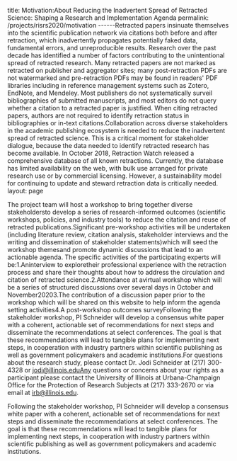 
title: Motivation:About Reducing the Inadvertent Spread of Retracted Science: Shaping a Research and Implementation Agenda
permalink: /projects/risrs2020/motivation
------Retracted papers insinuate themselves into the scientific publication network via citations both before and after retraction, which inadvertently propagates potentially faked data, fundamental errors, and unreproducible results. Research over the past decade has identified a number of factors contributing to the unintentional spread of retracted research. Many retracted papers are not marked as retracted on publisher and aggregator sites; many post-retraction PDFs are not watermarked and pre-retraction PDFs may be found in readers' PDF libraries including in reference management systems such as Zotero, EndNote, and Mendeley. Most publishers do not systematically surveil bibliographies of submitted manuscripts, and most editors do not query whether a citation to a retracted paper is justified. When citing retracted papers, authors are not required to identify retraction status in bibliographies or in-text citations.Collaboration across diverse stakeholders in the academic publishing ecosystem is needed to reduce the inadvertent spread of retracted science. This is a critical moment for stakeholder dialogue, because the data needed to identify retracted research has become available. In October 2018, Retraction Watch released a comprehensive 
database of all known retractions. Currently, the database has limited availability on the web, with bulk use arranged for private research use or by commercial licensing. However, a sustainability model for continuing to update and steward retraction data is critically needed. 
layout: page

The project team will host a workshop to bring together diverse stakeholdersto develop a series of research-informed outcomes (scientific workshops, policies, and industry tools) to reduce the citation and reuse of retracted publications.Significant pre-workshop activities will be undertaken (including literature review, citation analysis, stakeholder interviews and the writing and dissemination of stakeholder statements)which will seed the workshop themesand promote dynamic discussions that lead to an actionable agenda. The specific activities of the participating experts will be:1.Aninterview to exploretheir professional experience with the retraction process and share their thoughts about how to address the circulation and citation of retracted science.2.Attendance at avirtual workshop which will be a series of structured discussions over several days in October and November20203.The contribution of a discussion paper prior to the workshop which will be shared on this website to help inform the agenda setting activities4.A post-workshop outcomes surveyFollowing the stakeholder workshop, PI Schneider will develop a consensus white paper with a coherent, actionable set of recommendations for next steps and disseminate the recommendations at select conferences. The goal is that these recommendations will lead to tangible plans for implementing next steps, in cooperation with industry partners within scientific publishing as well as government policymakers and academic institutions.For questions about the research study, please contact Dr. Jodi Schneider at (217) 300-4328 or jodi@illinois.eduAny questions or concerns about your rights as a participant please contact the University of Illinois at Urbana-Champaign Office for the Protection of Research Subjects at (217) 333-2670 or via email at irb@illinois.edu.

Following the stakeholder workshop, PI Schneider will develop a consensus white paper with a coherent, actionable set of recommendations for next steps and disseminate the recommendations at select conferences. The goal is that these recommendations will lead to tangible plans for implementing next steps, in cooperation with industry partners within scientific publishing as well as government policymakers and academic institutions.